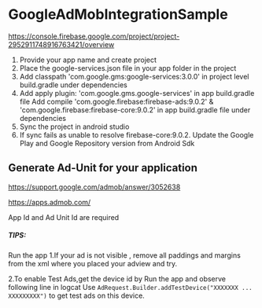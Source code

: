 # GoogleAdMobIntegrationSample

https://console.firebase.google.com/project/project-2952911748916763421/overview


1. Provide your app name and create project
2. Place the google-services.json file in your app folder in the project
3. Add     classpath 'com.google.gms:google-services:3.0.0' in project level build.gradle under dependencies
4. Add apply plugin: 'com.google.gms.google-services' in app build.gradle file
   Add     compile 'com.google.firebase:firebase-ads:9.0.2' & 'com.google.firebase:firebase-core:9.0.2' in app build.gradle file under dependencies
5. Sync the project in android studio
6. If sync fails as unable to resolve firebase-core:9.0.2. Update the Google Play and Google Repository version from Android Sdk



Generate Ad-Unit for your application
---
https://support.google.com/admob/answer/3052638

https://apps.admob.com/

App Id and Ad Unit Id are required

##### TIPS:

Run the app
1.If your ad is not visible , remove all paddings and margins from the xml where you placed your adview and try.

2.To enable Test Ads,get the device id by
Run the app and observe following line in logcat
 Use `AdRequest.Builder.addTestDevice("XXXXXXX ... XXXXXXXXX")` to get test ads on this device.




